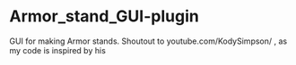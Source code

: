 # Armor_stand_GUI-plugin
GUI for making Armor stands. Shoutout to youtube.com/KodySimpson/ , as my code is inspired by his

